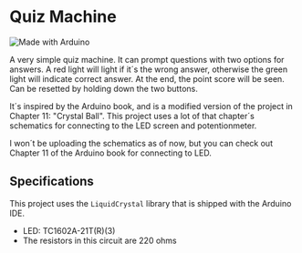 # Quiz Machine

![Made with Arduino](https://img.shields.io/badge/Made_with-Arduino-8A2BE2)

A very simple quiz machine. It can prompt questions with two options for answers. A red light will light if it´s the wrong answer, otherwise the green light will indicate correct answer. At the end, the point score will be seen. Can be resetted by holding down the two buttons.

It´s inspired by the Arduino book, and is a modified version of the project in Chapter 11: "Crystal Ball". This project uses a lot of that chapter´s schematics for connecting to the LED screen and potentionmeter.

I won´t be uploading the schematics as of now, but you can check out Chapter 11 of the Arduino book for connecting to LED.

## Specifications

This project uses the `LiquidCrystal` library that is shipped with the Arduino IDE.

- LED: TC1602A-21T(R)(3)
- The resistors in this circuit are 220 ohms
